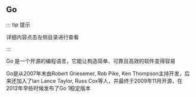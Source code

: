 ## Go

::: tip 提示

详细内容点击左侧目录进行查看

:::

Go 是一个开源的编程语言，它能让构造简单、可靠且高效的软件变得容易

Go是从2007年末由Robert Griesemer, Rob Pike, Ken Thompson主持开发，后来还加入了Ian Lance Taylor, Russ Cox等人，并最终于2009年11月开源，在2012年早些时候发布了Go 1稳定版本
